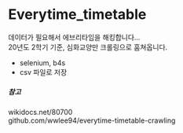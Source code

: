 # Everytime_timetable
데이터가 필요해서 에브리타임을 해킹합니다...    
20년도 2학기 기준, 심화교양만 크롤링으로 훔쳐옵니다.    
    
- selenium, b4s
- csv 파일로 저장
     
    
       
       
     
     
     
     
##### 참고
wikidocs.net/80700     
github.com/wwlee94/everytime-timetable-crawling
